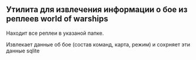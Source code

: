 Утилита для извлечения информации о бое из реплеев world of warships
------------------

Находит все реплеи в указаной папке.

Извлекает данные об бое (состав команд, карта, режим) и сохрняет эти данные sqlite

